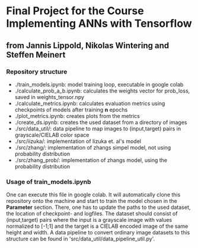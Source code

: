 # Final Project for the Course Implementing ANNs with Tensorflow
## from Jannis Lippold, Nikolas Wintering and Steffen Meinert

### Repository structure
- ./train_models.ipynb:         model training loop, executable in google colab
- ./calculate_prob_a_b.ipynb:   calculates the weights vector for prob_loss, saved in weights_tensor.npy
- ./calculate_metrics.ipynb:    calculates evaluation metrics using checkpoints of models after training __n__ epochs
- ./plot_metrics.ipynb:         creates plots from the metrics
- ./create_ds.ipynb:            creates the used dataset from a directory of images
- ./src/data_util/:             data pipeline to map images to (input,target) pairs in grayscale/CIELAB color space
- ./src/iizuka/:                implementation of Iizuka et. al's model
- ./src/zhang/:                 implementation of zhangs simpel model, not using probability distribution
- ./src/zhang_prob/:            implementation of zhangs model, using the probability distribution

### Usage of train_models.ipynb
One can execute this file in google colab. It will automatically clone this repository onto the machine and start to train the model chosen in the **Parameter** section. There, one has to update the paths to the used dataset, the location of checkpoint- and logfiles. The dataset should consist of (input,target) pairs where the input is a grayscale image with values normalized to [-1;1] and the target is a CIELAB encoded image of the same height and width. A data pipeline to convert ordinary image datasets to this structure can be found in 'src/data_util/data_pipeline_util.py'.
